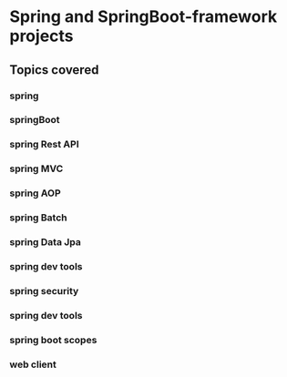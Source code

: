 # Spring and SpringBoot-framework  projects

## Topics covered
### spring
### springBoot
### spring Rest API
### spring MVC
### spring AOP
### spring Batch
### spring Data Jpa
### spring dev tools
### spring security
### spring dev tools
### spring boot scopes
### web client
